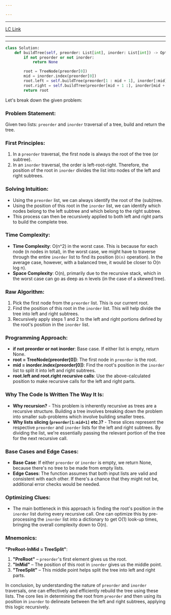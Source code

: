 ```yaml
---

---
```

---
[LC Link](https://leetcode.com/problems/construct-binary-tree-from-preorder-and-inorder-traversal/)

---
---

```python
class Solution:
    def buildTree(self, preorder: List[int], inorder: List[int]) -> Optional[TreeNode]:
        if not preorder or not inorder:
            return None

        root = TreeNode(preorder[0])
        mid = inorder.index(preorder[0])
        root.left = self.buildTree(preorder[1 : mid + 1], inorder[:mid])
        root.right = self.buildTree(preorder[mid + 1 :], inorder[mid + 1 :])
        return root

```

Let's break down the given problem:

### Problem Statement:
Given two lists: `preorder` and `inorder` traversal of a tree, build and return the tree.

### First Principles:
1. In a `preorder` traversal, the first node is always the root of the tree (or subtree).
2. In an `inorder` traversal, the order is left-root-right. Therefore, the position of the root in `inorder` divides the list into nodes of the left and right subtrees.

### Solving Intuition:
- Using the `preorder` list, we can always identify the root of the (sub)tree.
- Using the position of this root in the `inorder` list, we can identify which nodes belong to the left subtree and which belong to the right subtree.
- This process can then be recursively applied to both left and right parts to build the complete tree.

### Time Complexity:
- **Time Complexity**: O(n^2) in the worst case. This is because for each node (n nodes in total), in the worst case, we might have to traverse through the entire `inorder` list to find its position (`O(n)` operation). In the average case, however, with a balanced tree, it would be closer to O(n log n).
- **Space Complexity**: O(n), primarily due to the recursive stack, which in the worst case can go as deep as n levels (in the case of a skewed tree).

### Raw Algorithm:
1. Pick the first node from the `preorder` list. This is our current root.
2. Find the position of this root in the `inorder` list. This will help divide the tree into left and right subtrees.
3. Recursively apply steps 1 and 2 to the left and right portions defined by the root's position in the `inorder` list.

### Programming Approach:
- **if not preorder or not inorder**: Base case. If either list is empty, return None.
- **root = TreeNode(preorder[0])**: The first node in `preorder` is the root.
- **mid = inorder.index(preorder[0])**: Find the root's position in the `inorder` list to split it into left and right subtrees.
- **root.left and root.right recursive calls**: Use the above-calculated position to make recursive calls for the left and right parts.

### Why The Code Is Written The Way It Is:
- **Why recursion?** - This problem is inherently recursive as trees are a recursive structure. Building a tree involves breaking down the problem into smaller sub-problems which involve building smaller trees.
- **Why lists slicing (`preorder[1:mid+1]` etc.)?** - These slices represent the respective `preorder` and `inorder` lists for the left and right subtrees. By dividing the list, we're essentially passing the relevant portion of the tree for the next recursive call.
  
### Base Cases and Edge Cases:
- **Base Case**: If either `preorder` or `inorder` is empty, we return None, because there's no tree to be made from empty lists.
- **Edge Cases**: The function assumes that both input lists are valid and consistent with each other. If there's a chance that they might not be, additional error checks would be needed.

### Optimizing Clues:
- The main bottleneck in this approach is finding the root's position in the `inorder` list during every recursive call. One can optimize this by pre-processing the `inorder` list into a dictionary to get O(1) look-up times, bringing the overall complexity down to O(n).

### Mnemonics:
**"PreRoot-InMid = TreeSplit"**:
1. **"PreRoot"** – `preorder`'s first element gives us the root.
2. **"InMid"** – The position of this root in `inorder` gives us the middle point.
3. **"TreeSplit"** – This middle point helps split the tree into left and right parts.

In conclusion, by understanding the nature of `preorder` and `inorder` traversals, one can effectively and efficiently rebuild the tree using these lists. The core lies in determining the root from `preorder` and then using its position in `inorder` to delineate between the left and right subtrees, applying this logic recursively.